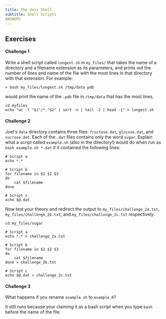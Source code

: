 ```yaml
---
title: The Unix Shell
subtitle: Shell Scripts
ANSWERS
---
```


## Exercises

#### Challenge 1

Write a shell script called `longest.sh` in `my_files/` that takes the name of a
directory and a filename extension as its parameters, and prints
out the number of lines and name of the file with the most lines in
that directory with that extension. For example:

~~~
> bash my_files/longest.sh /tmp/data pdb
~~~

would print the name of the `.pdb` file in `/tmp/data` that has
the most lines.

~~~
cd myfiles
echo "wc -l "$1"/*."$2" | sort -n | tail -2 | head -1" > longest.sh
~~~

#### Challenge 2

Joel's `data` directory contains three files: `fructose.dat`,
`glucose.dat`, and `sucrose.dat`. Each of the `.dat` files contains only the word `sugar`. Explain what a script called
`example.sh` (also in the directory!) would do when run as `bash example.sh *.dat` if it
contained the following lines:

~~~
# Script a
echo *.*
~~~

~~~
# Script b
for filename in $1 $2 $3
do
    cat $filename
done
~~~

~~~
# Script c
echo $@.dat
~~~

Now test your theory and redirect the output to `my_files/challenge_2a.txt`, `my_files/challenge_2b.txt`, and `my_files/challenge_2c.txt` respectively.

~~~
cd my_files/sugar

# Script a
echo *.* > challenge_2a.txt

# Script b
for filename in $1 $2 $3
do
    cat $filename
done > challenge_2b.txt

# Script c
echo $@.dat > challenge_2c.txt
~~~


#### Challenge 3

What happens if you rename `example.sh` to `example.R`?

It still runs because your claiming it as a bash script when you type `bash` before the name of the file.